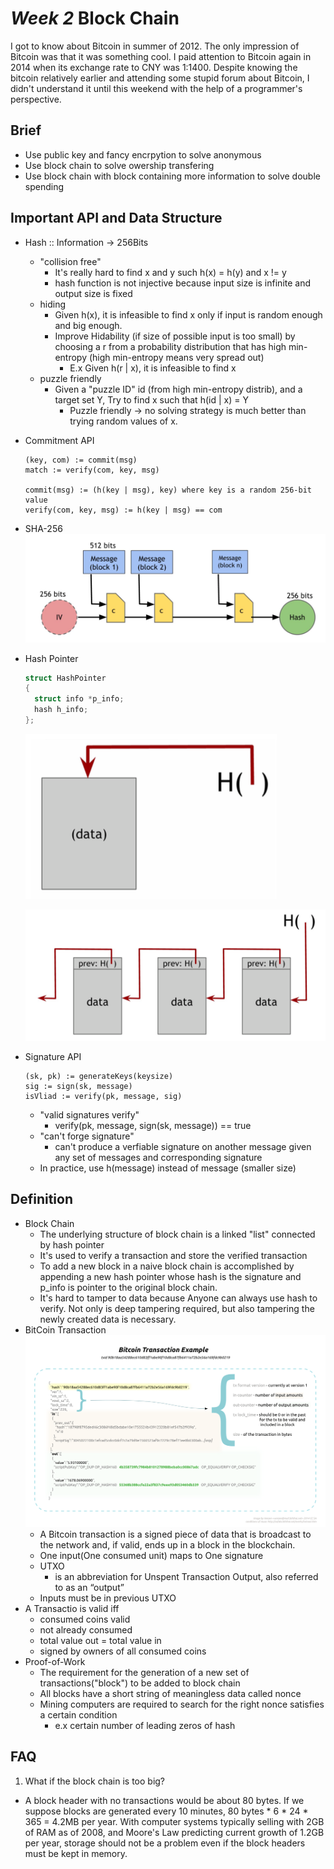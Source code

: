 # *Week 2* Block Chain

I got to know about Bitcoin in summer of 2012. The only impression of Bitcoin was that it was something cool. I paid attention to Bitcoin again in 2014 when its exchange rate to CNY was 1:1400. Despite knowing the bitcoin relatively earlier and attending some stupid forum about Bitcoin, I didn't understand it until this weekend with the help of a programmer's perspective.

## Brief
* Use public key and fancy encrpytion to solve anonymous
* Use block chain to solve owership transfering
* Use block chain with block containing more information to solve double spending

## Important API and Data Structure
* Hash :: Information -> 256Bits
  * "collision free"
    * It's really hard to find x and y such h(x) = h(y) and x != y
    * hash function is not injective because input size is infinite and output size is fixed
  * hiding
    * Given h(x), it is infeasible to find x only if input is random enough and big enough.
    * Improve Hidability (if size of possible input is too small) by choosing a r from a probability distribution that
      has high min-entropy (high min-entropy means very spread out)
        * E.x Given h(r | x), it is infeasible to find x
  * puzzle friendly
    * Given a "puzzle ID" id (from high min-entropy distrib), and a target set Y, Try to find x such that h(id | x) = Y
      * Puzzle friendly -> no solving strategy is much better than trying random values of x.
* Commitment API
  ```
  (key, com) := commit(msg)
  match := verify(com, key, msg)

  commit(msg) := (h(key | msg), key) where key is a random 256-bit value
  verify(com, key, msg) := h(key | msg) == com
  ```
* SHA-256
![sha](pic_week_2/sha256.png)
* Hash Pointer
  ```c
  struct HashPointer
  {
    struct info *p_info;
    hash h_info;
  };
  ```
  ![hash_pointer](pic_week_2/hashpointer.png)

  ![linked_list](pic_week_2/blockchain.png)
* Signature API
  ```
  (sk, pk) := generateKeys(keysize)
  sig := sign(sk, message)
  isVliad := verify(pk, message, sig)
  ```
  * "valid signatures verify"
    * verify(pk, message, sign(sk, message)) == true
  * "can't forge signature"
    * can't produce a verfiable signature on another message given any set of messages and corresponding signature
  * In practice, use h(message) instead of message (smaller size)

## Definition

* Block Chain
  * The underlying structure of block chain is a linked "list" connected by hash pointer
  * It's used to verify a transaction and store the verified transaction
  * To add a new block in a naive block chain is accomplished by appending a new hash pointer whose hash is
    the signature and p_info is pointer to the original block chain.
  * It's hard to tamper to data because Anyone can always use hash to verify. Not only is deep tampering required, but also tampering the newly created data is necessary.
* BitCoin Transaction
![tx](pic_week_2/Bitcoin_tx_example.png)
  * A Bitcoin transaction is a signed piece of data that is broadcast to the network and, if valid, ends up in a block in the blockchain.
  * One input(One consumed unit) maps to One signature
  * UTXO
    * is an abbreviation for Unspent Transaction Output, also referred to as an “output”
  * Inputs must be in previous UTXO
* A Transactio is valid iff
  * consumed coins valid
  * not already consumed
  * total value out = total value in
  * signed by owners of all consumed coins
* Proof-of-Work
  * The requirement for the generation of a new set of transactions("block") to be added to block chain
  * All blocks have a short string of meaningless data called nonce
  * Mining computers are required to search for the right nonce satisfies a certain condition
    * e.x certain number of leading zeros of hash
## FAQ

1. What if the block chain is too big?
  * A block header with no transactions would be about 80 bytes. If we suppose blocks are
generated every 10 minutes, 80 bytes * 6 * 24 * 365 = 4.2MB per year. With computer systems
typically selling with 2GB of RAM as of 2008, and Moore's Law predicting current growth of
1.2GB per year, storage should not be a problem even if the block headers must be kept in
memory.
